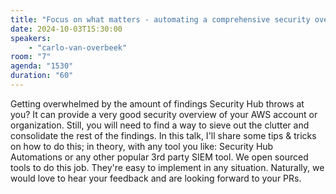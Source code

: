 ```yaml
---
title: "Focus on what matters - automating a comprehensive security overview in AWS Security Hub"
date: 2024-10-03T15:30:00
speakers:
    - "carlo-van-overbeek"
room: "7"
agenda: "1530"
duration: "60"
---
```


Getting overwhelmed by the amount of findings Security Hub throws at you? It can provide a very good security overview of your AWS account or organization. Still, you will need to find a way to sieve out the clutter and consolidate the rest of the findings. In this talk, I'll share some tips & tricks on how to do this; in theory, with any tool you like: Security Hub Automations or any other popular 3rd party SIEM tool. We open sourced tools to do this job. They're easy to implement in any situation. Naturally, we would love to hear your feedback and are looking forward to your PRs.
